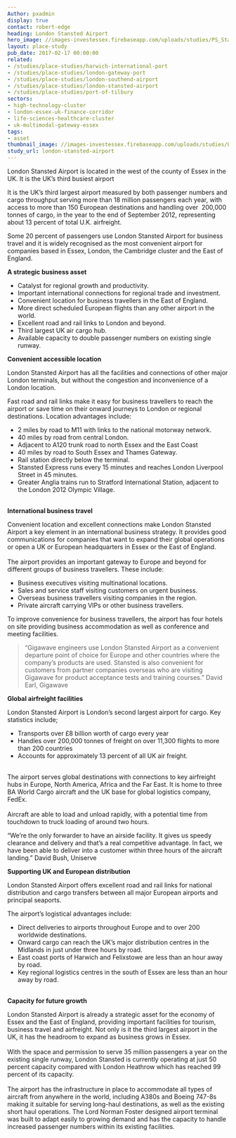 ```yaml
---
Author: pxadmin
display: true
contact: robert-edge
heading: London Stansted Airport
hero_image: //images-investessex.firebaseapp.com/uploads/studies/PS_StansteadAirport_Banner.jpg
layout: place-study
pub_date: 2017-02-17 00:00:00
related:
- /studies/place-studies/harwich-international-port
- /studies/place-studies/london-gateway-port
- /studies/place-studies/london-southend-airport
- /studies/place-studies/london-stansted-airport
- /studies/place-studies/port-of-tilbury
sectors:
- high-technology-cluster
- london-essex-uk-finance-corridor
- life-sciences-healthcare-cluster
- uk-multimodal-gateway-essex
tags:
- asset
thumbnail_image: //images-investessex.firebaseapp.com/uploads/studies/LondonStansted_555x440.jpg
study_url: london-stansted-airport
---
```


<p>London Stansted Airport is located in the west of the county of Essex in the UK. It is the UK’s third busiest airport </p><p>It is the UK’s third largest airport measured by both passenger numbers and cargo throughput serving more than 18 million passengers each year, with access to more than 150 European destinations and handling over  200,000 tonnes of cargo, in the year to the end of September 2012, representing about 13 percent of total U.K. airfreight.</p><p>Some 20 percent of passengers use London Stansted Airport for business travel and it is widely recognised as the most convenient airport for companies based in Essex, London, the Cambridge cluster and the East of England.</p><p><strong>A strategic business asset</strong></p><ul><li>Catalyst for regional growth and productivity.</li><li>Important international connections for regional trade and investment.</li><li>Convenient location for business travellers in the East of England.</li><li>More direct scheduled European flights than any other airport in the world.</li><li>Excellent road and rail links to London and beyond.</li><li>Third largest UK air cargo hub.</li><li>Available capacity to double passenger numbers on existing single runway.</li></ul><p><strong>Convenient accessible location </strong></p><p>London Stansted Airport has all the facilities and connections of other major London terminals, but without the congestion and inconvenience of a London location.</p><p>Fast road and rail links make it easy for business travellers to reach the airport or save time on their onward journeys to London or regional destinations. Location advantages include:</p><ul><li>2 miles by road to M11 with links to the national motorway network.</li><li>40 miles by road from central London.</li><li>Adjacent to A120 trunk road to north Essex and the East Coast</li><li>40 miles by road to South Essex and Thames Gateway.</li><li>Rail station directly below the terminal.</li><li>Stansted Express runs every 15 minutes and reaches London Liverpool Street in 45 minutes.</li><li>Greater Anglia trains run to Stratford International Station, adjacent to the London 2012 Olympic Village.</li></ul><p><br/><strong>International business travel</strong></p><p>Convenient location and excellent connections make London Stansted Airport a key element in an international business strategy. It provides good communications for companies that want to expand their global operations or open a UK or European headquarters in Essex or the East of England.<br/><br/>The airport provides an important gateway to Europe and beyond for different groups of business travellers. These include:</p><ul><li>Business executives visiting multinational locations.</li><li>Sales and service staff visiting customers on urgent business.</li><li>Overseas business travellers visiting companies in the region.</li><li>Private aircraft carrying VIPs or other business travellers.</li></ul><p>To improve convenience for business travellers, the airport has four hotels on site providing business accommodation as well as conference and meeting facilities.</p><blockquote><p>“Gigawave engineers use London Stansted Airport as a convenient departure point of choice for Europe and other countries where the company’s products are used. Stansted is also convenient for customers from partner companies overseas who are visiting Gigawave for product acceptance tests and training courses.” David Earl, Gigawave</p></blockquote><p><strong>Global airfreight facilities </strong></p><p>London Stansted Airport is London’s second largest airport for cargo. Key statistics include;</p><ul><li>Transports over £8 billion worth of cargo every year</li><li>Handles over 200,000 tonnes of freight on over 11,300 flights to more than 200 countries</li><li>Accounts for approximately 13 percent of all UK air freight.</li></ul><p><br/>The airport serves global destinations with connections to key airfreight hubs in Europe, North America, Africa and the Far East. It is home to three BA World Cargo aircraft and the UK base for global logistics company, FedEx.<br/><br/>Aircraft are able to load and unload rapidly, with a potential time from touchdown to truck loading of around two hours.</p><p>“We’re the only forwarder to have an airside facility. It gives us speedy clearance and delivery and that’s a real competitive advantage. In fact, we have been able to deliver into a customer within three hours of the aircraft landing.” David Bush, Uniserve</p><p><strong>Supporting UK and European distribution </strong></p><p>London Stansted Airport offers excellent road and rail links for national distribution and cargo transfers between all major European airports and principal seaports.</p><p>The airport’s logistical advantages include:</p><ul><li>Direct deliveries to airports throughout Europe and to over 200 worldwide destinations.</li><li>Onward cargo can reach the UK’s major distribution centres in the Midlands in just under three hours by road.</li><li>East coast ports of Harwich and Felixstowe are less than an hour away by road.</li><li>Key regional logistics centres in the south of Essex are less than an hour away by road.</li></ul><p> <br/><strong>Capacity for future growth</strong></p><p>London Stansted Airport is already a strategic asset for the economy of Essex and the East of England, providing important facilities for tourism, business travel and airfreight. Not only is it the third largest airport in the UK, it has the headroom to expand as business grows in Essex.<br/><br/>With the space and permission to serve 35 million passengers a year on the existing single runway, London Stansted is currently operating at just 50 percent capacity compared with London Heathrow which has reached 99 percent of its capacity.<br/><br/>The airport has the infrastructure in place to accommodate all types of aircraft from anywhere in the world, including A380s and Boeing 747-8s making it suitable for serving long-haul destinations, as well as the existing short haul operations. The Lord Norman Foster designed airport terminal was built to adapt easily to growing demand and has the capacity to handle increased passenger numbers within its existing facilities.</p>